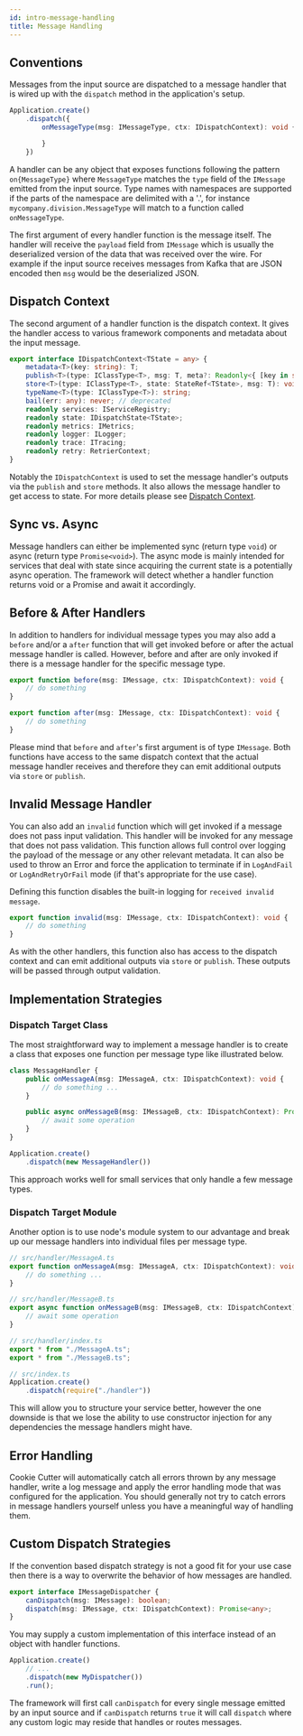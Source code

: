 ```yaml
---
id: intro-message-handling
title: Message Handling
---
```


## Conventions

Messages from the input source are dispatched to a message handler that is wired up with the `dispatch` method in the application's setup.

```typescript
Application.create()
    .dispatch({
        onMessageType(msg: IMessageType, ctx: IDispatchContext): void {

        }
    })
```

A handler can be any object that exposes functions following the pattern `on{MessageType}` where `MessageType` matches the `type` field of the `IMessage` emitted from the input source. Type names with namespaces are supported if the parts of the namespace are delimited with a '.', for instance `mycompany.division.MessageType` will match to a function called `onMessageType`.

The first argument of every handler function is the message itself. The handler will receive the `payload` field from `IMessage` which is usually the deserialized version of the data that was received over the wire. For example if the input source receives messages from Kafka that are JSON encoded then `msg` would be the deserialized JSON.

## Dispatch Context

The second argument of a handler function is the dispatch context. It gives the handler access to various framework components and metadata about the input message.

```typescript
export interface IDispatchContext<TState = any> {
    metadata<T>(key: string): T;
    publish<T>(type: IClassType<T>, msg: T, meta?: Readonly<{ [key in string]: any }>): void;
    store<T>(type: IClassType<T>, state: StateRef<TState>, msg: T): void;
    typeName<T>(type: IClassType<T>): string;
    bail(err: any): never; // deprecated
    readonly services: IServiceRegistry;
    readonly state: IDispatchState<TState>;
    readonly metrics: IMetrics;
    readonly logger: ILogger;
    readonly trace: ITracing;
    readonly retry: RetrierContext;
}
```

Notably the `IDispatchContext` is used to set the message handler's outputs via the `publish` and `store` methods. It also allows the message handler to get access to state. For more details please see [Dispatch Context](Comp_DispatchContext.md).

## Sync vs. Async

Message handlers can either be implemented sync (return type `void`) or async (return type `Promise<void>`). The async mode is mainly intended for services that deal with state since acquiring the current state is a potentially async operation. The framework will detect whether a handler function returns void or a Promise and await it accordingly.

## Before & After Handlers

In addition to handlers for individual message types you may also add a `before` and/or a `after` function that will get invoked before or after the actual message handler is called. However, before and after are only invoked if there is a message handler for the specific message type.

```typescript
export function before(msg: IMessage, ctx: IDispatchContext): void {
    // do something
}

export function after(msg: IMessage, ctx: IDispatchContext): void {
    // do something
}
```

Please mind that `before` and `after`'s first argument is of type `IMessage`. Both functions have access to the same dispatch context that the actual message handler receives and therefore they can emit additional outputs via `store` or `publish`.

## Invalid Message Handler

You can also add an `invalid` function which will get invoked if a message does not pass input validation. This handler will be invoked for any message that does not pass validation. This function allows full control over logging the payload of the message or any other relevant metadata. It can also be used to throw an Error and force the application to terminate if in `LogAndFail` or `LogAndRetryOrFail` mode (if that's appropriate for the use case).

Defining this function disables the built-in logging for `received invalid message`.

```typescript
export function invalid(msg: IMessage, ctx: IDispatchContext): void {
    // do something
}
```

As with the other handlers, this function also has access to the dispatch context and can emit additional outputs via `store` or `publish`. These outputs will be passed through output validation.

## Implementation Strategies

### Dispatch Target Class

The most straightforward way to implement a message handler is to create a class that exposes one function per message type like illustrated below.

```typescript
class MessageHandler {
    public onMessageA(msg: IMessageA, ctx: IDispatchContext): void {
        // do something ...
    }

    public async onMessageB(msg: IMessageB, ctx: IDispatchContext): Promise<void> {
        // await some operation
    }
}

Application.create()
    .dispatch(new MessageHandler())
```

This approach works well for small services that only handle a few message types.

### Dispatch Target Module

Another option is to use node's module system to our advantage and break up our message handlers into individual files per message type.

```typescript
// src/handler/MessageA.ts
export function onMessageA(msg: IMessageA, ctx: IDispatchContext): void {
    // do something ...
}

// src/handler/MessageB.ts
export async function onMessageB(msg: IMessageB, ctx: IDispatchContext): Promise<void> {
    // await some operation
}

// src/handler/index.ts
export * from "./MessageA.ts";
export * from "./MessageB.ts";

// src/index.ts
Application.create()
    .dispatch(require("./handler"))
```

This will allow you to structure your service better, however the one downside is that we lose the ability to use constructor injection for any dependencies the message handlers might have.

## Error Handling

Cookie Cutter will automatically catch all errors thrown by any message handler, write a log message and apply the error handling mode that was configured for the application. You should generally not try to catch errors in message handlers yourself unless you have a meaningful way of handling them.

## Custom Dispatch Strategies

If the convention based dispatch strategy is not a good fit for your use case then there is a way to overwrite the behavior of how messages are handled.

```typescript
export interface IMessageDispatcher {
    canDispatch(msg: IMessage): boolean;
    dispatch(msg: IMessage, ctx: IDispatchContext): Promise<any>;
}
```

You may supply a custom implementation of this interface instead of an object with handler functions.

```typescript
Application.create()
    // ...
    .dispatch(new MyDispatcher())
    .run();
```

The framework will first call `canDispatch` for every single message emitted by an input source and if `canDispatch` returns `true` it will call `dispatch` where any custom logic may reside that handles or routes messages.